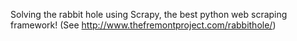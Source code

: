 Solving the rabbit hole using Scrapy, the best python web scraping framework! (See http://www.thefremontproject.com/rabbithole/)
